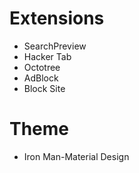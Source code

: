 # Extensions

- SearchPreview
- Hacker Tab
- Octotree
- AdBlock
- Block Site

# Theme

- Iron Man-Material Design
